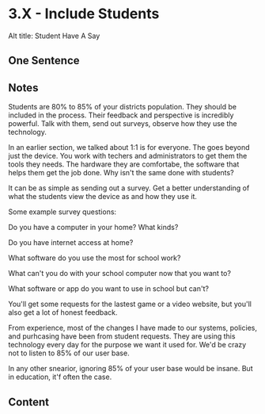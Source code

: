 # 3.X - Include Students 

Alt title: Student Have A Say 

## One Sentence 

## Notes
Students are 80% to 85% of your districts population. They should be included in the process. Their feedback and perspective is incredibly powerful. Talk with them, send out surveys, observe how they use the technology. 

In an earlier section, we talked about 1:1 is for everyone. The goes beyond just the device. You work with techers and administrators to get them the tools they needs. The hardware they are comfortabe, the software that helps them get the job done. Why isn't the same done with students?

It can be as simple as sending out a survey. Get a better understanding of what the students view the device as and how they use it. 

Some example survey questions:

Do you have a computer in your home? What kinds?

Do you have internet access at home?

What software do you use the most for school work?

What can't you do with your school computer now that you want to?

What software or app do you want to use in school but can't?

You'll get some requests for the lastest game or a video website, but you'll also get a lot of honest feedback. 

From experience, most of the changes I have made to our systems, policies, and purhcasing have been from student requests. They are using this technology every day for the purpose we want it used for. We'd be crazy not to listen to 85% of our user base. 

In any other snearior, ignoring 85% of your user base would be insane. But in education, it'f often the case. 

## Content